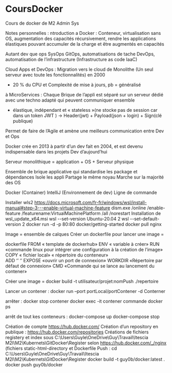 # CoursDocker
Cours de docker de M2 Admin Sys


Notes personnelles :
ntroduction a Docker :
Conteneur, virtualisation sans OS, augmentation des capacités récursivement, rendre les applications élastiques pouvant accumuler de la charge et être augmentés en capacités

Autant dev que ops
SysOps GitOps, automatisations de tache DevOps, automatisation de l’infrastructure (Infrastructure as code IaaC)


Cloud Apps et DevOps :
Migration vers le cloud
de Monolithe (Un seul serveur avec toute les fonctionnalités) en 2000
- 20 % du CPU et Complexité de mise à jours, pb = généralisé

à MicroServices : Chaque Brique de l’appli est séparé sur un serveur dédié avec une techno adapté qui peuvent communiquer ensemble
+ élastique, indépendant et « stateless »(ne stocke pas de session car dans un
token JWT ) → Header(jwt) + Payload(json + login) + Sign(clé publique)

Permet de faire de l’Agile et amène une meilleurs communication entre Dev et Ops

Docker crée en 2013 à partir d’un dev fait en 2004, et est devenu indispensable dans les projets Dev d’aujourd’hui

Serveur  monolithique = application + OS + Serveur physique

Ensemble de brique applicative qui standardise les package et dépendances
Isole les appli 
Partage le même noyau
Marche sur la majorité des OS


Docker (Container)
IntelliJ (Environnement de dev)
Ligne de commande 








Installer wls2
https://docs.microsoft.com/fr-fr/windows/wsl/install-manual#step-3---enable-virtual-machine-feature
dism.exe /online /enable-feature /featurename:VirtualMachinePlatform /all /norestart
Installation de wsl_update_x64.msi
wsl --set-version Ubuntu-20.04 2
wsl --set-default-version 2
docker run -d -p 80:80 docker/getting-started
docker pull nginx


Image = ensemble de calques 
Créer un dockerfile pour lancer une image = 

dockerfile 
FROM « template de dockerhub» 
ENV « variable à créer»
RUN «commande linux pour intégrer une configuration à la création de l’image»
COPY « fichier local» « répertoire du conteneur»		
ADD ‘’ ‘’
EXPOSE «ouvrir un port de connexion»
WORKDIR «Répertoire par défaut de connexion»
CMD «Commande qui se lance au lancement du contener»

Créer une image = 
docker build -t utilisateur/projet:nomPush ./repertoire

Lancer un contener :
docker run –port portLocal/portContener -d Conterner

arrêter :
docker stop contener
docker exec -it contener commande
docker ps

arrêt de tout kes conteneurs :
docker-compose up
docker-compose stop


Création de compte https://hub.docker.com/
Création d’un repository en publique : https://hub.docker.com/repositories
Créations de fichiers registery et index sous C:\Users\Guyle\OneDrive\Guy\Travail\Itescia M2I\M2\Kubernets\GitDocker\Register selon https://hub.docker.com/_/nginx (fichiers static-html-directory et Dockerfile
Push :
cd C:\Users\Guyle\OneDrive\Guy\Travail\Itescia M2I\M2\Kubernets\GitDocker\Register
docker build -t guy0b/docker:latest .
docker push guy0b/docker
